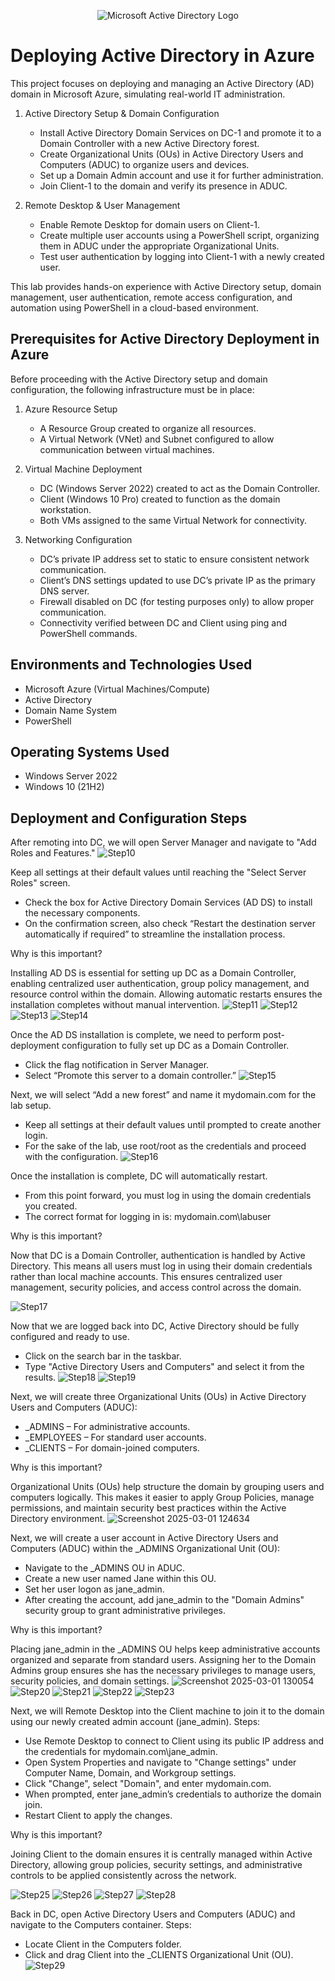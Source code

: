 <p align="center">
<img src="https://i.imgur.com/pU5A58S.png" alt="Microsoft Active Directory Logo"/>
</p>

<h1>Deploying Active Directory in Azure</h1>

This project focuses on deploying and managing an Active Directory (AD) domain in Microsoft Azure, simulating real-world IT administration.
1. Active Directory Setup & Domain Configuration
    - Install Active Directory Domain Services on DC-1 and promote it to a Domain Controller with a new Active Directory forest.
    - Create Organizational Units (OUs) in Active Directory Users and Computers (ADUC) to organize users and devices.
    - Set up a Domain Admin account and use it for further administration.
    - Join Client-1 to the domain and verify its presence in ADUC.

2. Remote Desktop & User Management
    - Enable Remote Desktop for domain users on Client-1.
    - Create multiple user accounts using a PowerShell script, organizing them in ADUC under the appropriate Organizational Units.
    - Test user authentication by logging into Client-1 with a newly created user.

This lab provides hands-on experience with Active Directory setup, domain management, user authentication, remote access configuration, and automation using PowerShell in a cloud-based environment.

<h2>Prerequisites for Active Directory Deployment in Azure</h2>

Before proceeding with the Active Directory setup and domain configuration, the following infrastructure must be in place:

1. Azure Resource Setup
   - A Resource Group created to organize all resources.
   - A Virtual Network (VNet) and Subnet configured to allow communication between virtual machines.

2. Virtual Machine Deployment
   - DC (Windows Server 2022) created to act as the Domain Controller.
   - Client (Windows 10 Pro) created to function as the domain workstation.
   - Both VMs assigned to the same Virtual Network for connectivity.

3.  Networking Configuration
    - DC’s private IP address set to static to ensure consistent network communication.
    - Client’s DNS settings updated to use DC’s private IP as the primary DNS server.
    - Firewall disabled on DC (for testing purposes only) to allow proper communication.
    - Connectivity verified between DC and Client using ping and PowerShell commands.


<h2>Environments and Technologies Used</h2>

  - Microsoft Azure (Virtual Machines/Compute)
  - Active Directory
  - Domain Name System
  - PowerShell


<h2>Operating Systems Used </h2>

- Windows Server 2022
- Windows 10 (21H2)

<h2>Deployment and Configuration Steps</h2>

After remoting into DC, we will open Server Manager and navigate to "Add Roles and Features."
![Step10](https://github.com/user-attachments/assets/ba5f0134-0ab9-46a6-bf68-0f7668bde8df)

Keep all settings at their default values until reaching the "Select Server Roles" screen.

  - Check the box for Active Directory Domain Services (AD DS) to install the necessary components.
  - On the confirmation screen, also check “Restart the destination server automatically if required” to streamline the installation process.

Why is this important?

Installing AD DS is essential for setting up DC as a Domain Controller, enabling centralized user authentication, group policy management, and resource control within the domain. Allowing automatic restarts ensures the installation completes without manual intervention.
![Step11](https://github.com/user-attachments/assets/6fb1f0b9-e349-4bd1-9ee1-e8985a6a1999)
![Step12](https://github.com/user-attachments/assets/4599112a-3c23-498d-83fb-c2aa1e3ccbef)
![Step13](https://github.com/user-attachments/assets/b7a9982e-23f9-4c2c-a438-1e6c7afaa154)
![Step14](https://github.com/user-attachments/assets/a24f7afa-b094-4bfe-aa2a-4450f7f70822)

Once the AD DS installation is complete, we need to perform post-deployment configuration to fully set up DC as a Domain Controller.

  - Click the flag notification in Server Manager.
  - Select “Promote this server to a domain controller.”
![Step15](https://github.com/user-attachments/assets/139d179d-a2cb-49f2-8802-7f892fbc4a1a)

Next, we will select “Add a new forest” and name it mydomain.com for the lab setup.

  - Keep all settings at their default values until prompted to create another login.
  - For the sake of the lab, use root/root as the credentials and proceed with the configuration.
![Step16](https://github.com/user-attachments/assets/3f282324-ea14-465d-a72a-67524e222736)

Once the installation is complete, DC will automatically restart.

  - From this point forward, you must log in using the domain credentials you created.
  - The correct format for logging in is:
    mydomain.com\labuser

Why is this important?

Now that DC is a Domain Controller, authentication is handled by Active Directory. This means all users must log in using their domain credentials rather than local machine accounts. This ensures centralized user management, security policies, and access control across the domain.

![Step17](https://github.com/user-attachments/assets/418212a3-e8b9-4b05-afb3-101711366b7a)

Now that we are logged back into DC, Active Directory should be fully configured and ready to use.

   - Click on the search bar in the taskbar.
   - Type "Active Directory Users and Computers" and select it from the results.
![Step18](https://github.com/user-attachments/assets/2a937782-35a7-4206-ab20-e6e65e0f0ddb)
![Step19](https://github.com/user-attachments/assets/d3f99034-2a4d-4d9b-b491-03b70203d2b7)


Next, we will create three Organizational Units (OUs) in Active Directory Users and Computers (ADUC):

  - _ADMINS – For administrative accounts.
  - _EMPLOYEES – For standard user accounts.
  - _CLIENTS – For domain-joined computers.

Why is this important?

Organizational Units (OUs) help structure the domain by grouping users and computers logically. This makes it easier to apply Group Policies, manage permissions, and maintain security best practices within the Active Directory environment.
![Screenshot 2025-03-01 124634](https://github.com/user-attachments/assets/bac87bcc-e469-4f7e-a982-aca6fe44a76b)

Next, we will create a user account in Active Directory Users and Computers (ADUC) within the _ADMINS Organizational Unit (OU):

  - Navigate to the _ADMINS OU in ADUC.
  - Create a new user named Jane within this OU.
  - Set her user logon as jane_admin.
  - After creating the account, add jane_admin to the "Domain Admins" security group to grant administrative privileges.

Why is this important?

Placing jane_admin in the _ADMINS OU helps keep administrative accounts organized and separate from standard users. Assigning her to the Domain Admins group ensures she has the necessary privileges to manage users, security policies, and domain settings.
![Screenshot 2025-03-01 130054](https://github.com/user-attachments/assets/d9ec6112-a249-4ca4-8fc6-0e86eb6d7434)
![Step20](https://github.com/user-attachments/assets/3d5526d4-1ae0-46cc-8795-7de8b14f5f54)
![Step21](https://github.com/user-attachments/assets/a9a6b10f-f4e1-4525-986c-2fe10284f534)
![Step22](https://github.com/user-attachments/assets/7ea7e1bc-9632-4180-8829-ee09b827517d)
![Step23](https://github.com/user-attachments/assets/5070d057-e3c9-4830-a3bf-0e9ed1b08b89)

Next, we will Remote Desktop into the Client machine to join it to the domain using our newly created admin account (jane_admin).
Steps:

  - Use Remote Desktop to connect to Client using its public IP address and the credentials for mydomain.com\jane_admin.
  - Open System Properties and navigate to "Change settings" under Computer Name, Domain, and Workgroup settings.
  - Click "Change", select "Domain", and enter mydomain.com.
  - When prompted, enter jane_admin’s credentials to authorize the domain join.
  - Restart Client to apply the changes.

Why is this important?

Joining Client to the domain ensures it is centrally managed within Active Directory, allowing group policies, security settings, and administrative controls to be applied consistently across the network.

![Step25](https://github.com/user-attachments/assets/285d28d7-28fe-4dda-873f-761dd04fd3c0)
![Step26](https://github.com/user-attachments/assets/1730c90f-7aed-4847-a8d7-b291cf39be99)
![Step27](https://github.com/user-attachments/assets/07d97fad-f588-4269-872b-064a2dadf271)
![Step28](https://github.com/user-attachments/assets/3c13e064-794d-4566-a364-1696327ab0bb)

Back in DC, open Active Directory Users and Computers (ADUC) and navigate to the Computers container.
Steps:

  - Locate Client in the Computers folder.
  - Click and drag Client into the _CLIENTS Organizational Unit (OU).
![Step29](https://github.com/user-attachments/assets/7f35d334-dc98-4630-b9a5-0e88f74b6255)
